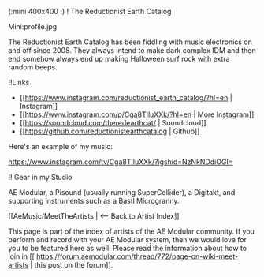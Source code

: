 (:mini 400x400 :)
! The Reductionist Earth Catalog

Mini:profile.jpg

The Reductionist Earth Catalog has been fiddling with music electronics on and off since 2008. They always intend to make dark complex IDM and then end somehow always end up making Halloween surf rock with extra random beeps.

!!Links

* [[https://www.instagram.com/reductionist_earth_catalog/?hl=en | Instagram]]
* [[https://www.instagram.com/p/Cga8TIluXXk/?hl=en | More Instagram]]
* [[https://soundcloud.com/theredearthcat/ | Soundcloud]]
* [[https://github.com/reductionistearthcatalog | Github]]

Here's an example of my music:

https://www.instagram.com/tv/Cga8TIluXXk/?igshid=NzNkNDdiOGI=

!! Gear in my Studio

AE Modular, a Pisound (usually running SuperCollider), a Digitakt, and supporting instruments such as a Bastl Microgranny.

[[AeMusic/MeetTheArtists | <-- Back to Artist Index]]

This page is part of the index of artists of the AE Modular community. If you perform and record with your AE Modular system, then we would love for you to be featured here as well. Please read the information about how to join in [[ https://forum.aemodular.com/thread/772/page-on-wiki-meet-artists | this post on the forum]].
